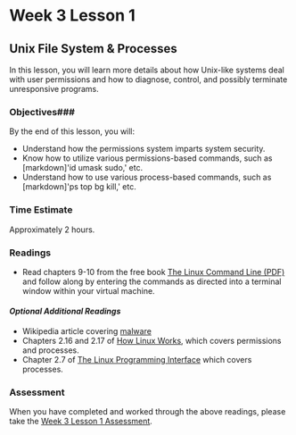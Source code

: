 # Week 3 Lesson 1 #
## Unix File System & Processes ##

In this lesson, you will learn more details about how Unix-like systems deal with user permissions and how to diagnose, control, and possibly terminate unresponsive programs.

### Objectives###
By the end of this lesson, you will:

- Understand how the permissions system imparts system security.
- Know how to utilize various permissions-based commands, such as [markdown]'id umask sudo,' etc. 
- Understand how to use various process-based commands, such as [markdown]'ps top bg kill,' etc.


### Time Estimate ###
Approximately 2 hours.

### Readings ###

- Read chapters 9-10 from the free book [The Linux Command Line (PDF)](http://sourceforge.net/projects/linuxcommand/?source=dlp) and follow along by entering the commands as directed into a terminal window within your virtual machine.

#### *Optional Additional Readings* ####
- Wikipedia article covering [malware](http://en.wikipedia.org/wiki/Malware)
- Chapters 2.16 and 2.17 of [How Linux Works](http://proquest.safaribooksonline.com.proxy2.library.illinois.edu/book/programming/linux/9781457185519), which covers permissions and processes.
- Chapter 2.7 of [The Linux Programming Interface](http://proquest.safaribooksonline.com.proxy2.library.illinois.edu/book/programming/linux/9781593272203/2dot-fundamental-concepts/id812523) which covers processes.


### Assessment ###

When you have completed and worked through the above readings, please take the [Week 3 Lesson 1 Assessment](https://learn.illinois.edu/mod/quiz/view.php?id=1095491).
